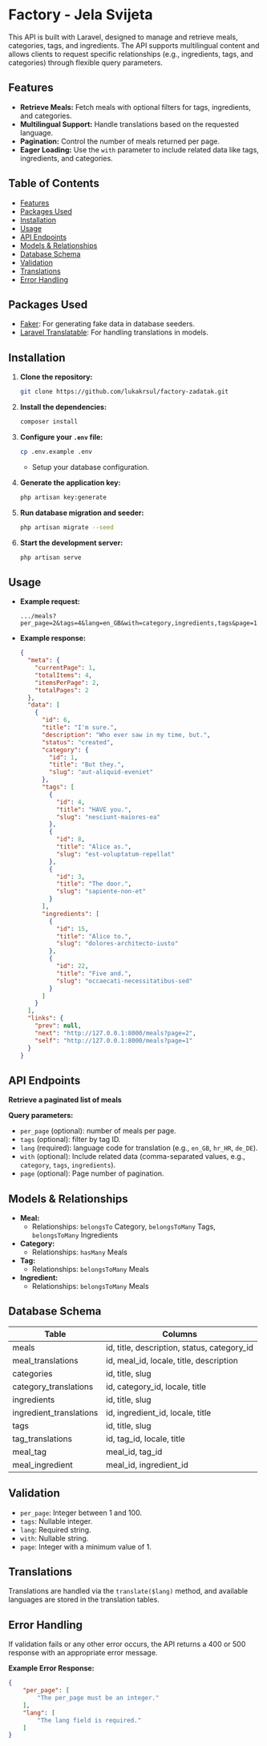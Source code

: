 # Factory - Jela Svijeta

This API is built with Laravel, designed to manage and retrieve meals, categories, tags, and ingredients. The API supports multilingual content and allows clients to request specific relationships (e.g., ingredients, tags, and categories) through flexible query parameters.

## Features

- **Retrieve Meals:** Fetch meals with optional filters for tags, ingredients, and categories.
- **Multilingual Support:** Handle translations based on the requested language.
- **Pagination:** Control the number of meals returned per page.
- **Eager Loading:** Use the `with` parameter to include related data like tags, ingredients, and categories.

## Table of Contents

- [Features](#features)
- [Packages Used](#packages-used)
- [Installation](#installation)
- [Usage](#usage)
- [API Endpoints](#api-endpoints)
- [Models & Relationships](#models--relationships)
- [Database Schema](#database-schema)
- [Validation](#validation)
- [Translations](#translations)
- [Error Handling](#error-handling)

## Packages Used

- [Faker](https://fakerphp.org/): For generating fake data in database seeders.
- [Laravel Translatable](https://github.com/Astrotomic/laravel-translatable): For handling translations in models.

## Installation

1. **Clone the repository:**
    ```bash
    git clone https://github.com/lukakrsul/factory-zadatak.git
    ```

2. **Install the dependencies:**
    ```bash
    composer install
    ```

3. **Configure your `.env` file:**
    ```bash
    cp .env.example .env
    ```
    - Setup your database configuration.
  
4. **Generate the application key:**
    ```bash
    php artisan key:generate
    ```

5. **Run database migration and seeder:**
    ```bash
    php artisan migrate --seed
    ```

6. **Start the development server:**
    ```bash
    php artisan serve
    ```

## Usage

- **Example request:**
    ```
    .../meals?per_page=2&tags=4&lang=en_GB&with=category,ingredients,tags&page=1
    ```

- **Example response:**
    ```json
    {
      "meta": {
        "currentPage": 1,
        "totalItems": 4,
        "itemsPerPage": 2,
        "totalPages": 2
      },
      "data": [
        {
          "id": 6,
          "title": "I'm sure.",
          "description": "Who ever saw in my time, but.",
          "status": "created",
          "category": {
            "id": 1,
            "title": "But they.",
            "slug": "aut-aliquid-eveniet"
          },
          "tags": [
            {
              "id": 4,
              "title": "HAVE you.",
              "slug": "nesciunt-maiores-ea"
            },
            {
              "id": 8,
              "title": "Alice as.",
              "slug": "est-voluptatum-repellat"
            },
            {
              "id": 3,
              "title": "The door.",
              "slug": "sapiente-non-et"
            }
          ],
          "ingredients": [
            {
              "id": 15,
              "title": "Alice to.",
              "slug": "dolores-architecto-iusto"
            },
            {
              "id": 22,
              "title": "Five and.",
              "slug": "occaecati-necessitatibus-sed"
            }
          ]
        }
      ],
      "links": {
        "prev": null,
        "next": "http://127.0.0.1:8000/meals?page=2",
        "self": "http://127.0.0.1:8000/meals?page=1"
      }
    }
    ```

## API Endpoints

**Retrieve a paginated list of meals**

**Query parameters:**

- `per_page` (optional): number of meals per page.
- `tags` (optional): filter by tag ID.
- `lang` (required): language code for translation (e.g., `en_GB`, `hr_HR`, `de_DE`).
- `with` (optional): Include related data (comma-separated values, e.g., `category`, `tags`, `ingredients`).
- `page` (optional): Page number of pagination.

## Models & Relationships

- **Meal:**
  - Relationships: `belongsTo` Category, `belongsToMany` Tags, `belongsToMany` Ingredients
- **Category:**
  - Relationships: `hasMany` Meals
- **Tag:**
  - Relationships: `belongsToMany` Meals
- **Ingredient:**
  - Relationships: `belongsToMany` Meals

## Database Schema

| Table             | Columns                             |
|-------------------|-------------------------------------|
| meals             | id, title, description, status, category_id |
| meal_translations | id, meal_id, locale, title, description |
| categories        | id, title, slug                     |
| category_translations | id, category_id, locale, title |
| ingredients       | id, title, slug                     |
| ingredient_translations | id, ingredient_id, locale, title |
| tags              | id, title, slug                     |
| tag_translations  | id, tag_id, locale, title           |
| meal_tag          | meal_id, tag_id                     |
| meal_ingredient   | meal_id, ingredient_id              |

## Validation

- `per_page`: Integer between 1 and 100.
- `tags`: Nullable integer.
- `lang`: Required string.
- `with`: Nullable string.
- `page`: Integer with a minimum value of 1.

## Translations

Translations are handled via the `translate($lang)` method, and available languages are stored in the translation tables.

## Error Handling

If validation fails or any other error occurs, the API returns a 400 or 500 response with an appropriate error message.

**Example Error Response:**
```json
{
    "per_page": [
        "The per_page must be an integer."
    ],
    "lang": [
        "The lang field is required."
    ]
}
